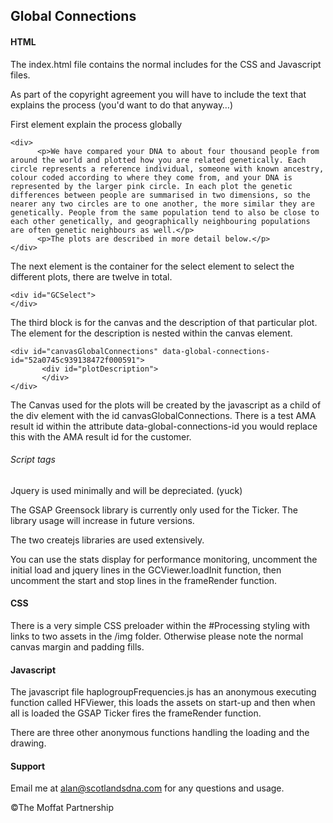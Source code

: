 ## Global Connections

#### HTML
The index.html file contains the normal includes for the CSS and Javascript files.

As part of the copyright agreement you will have to include the text that explains the process (you'd want to do that anyway…)

First element explain the process globally

```
<div>
      <p>We have compared your DNA to about four thousand people from around the world and plotted how you are related genetically. Each circle represents a reference individual, someone with known ancestry, colour coded according to where they come from, and your DNA is represented by the larger pink circle. In each plot the genetic differences between people are summarised in two dimensions, so the nearer any two circles are to one another, the more similar they are genetically. People from the same population tend to also be close to each other genetically, and geographically neighbouring populations are often genetic neighbours as well.</p>
      <p>The plots are described in more detail below.</p>
</div>
```

The next element is the container for the select element to select the different plots, there are twelve in total.

```
<div id="GCSelect">
</div>
```

The third block is for the canvas and the description of that particular plot. The element for the description is nested within the canvas element.

```
<div id="canvasGlobalConnections" data-global-connections-id="52a0745c939138472f000591">
       <div id="plotDescription">
       </div>
</div>
```

The Canvas used for the plots will be created by the javascript as a child of the div element with the id canvasGlobalConnections.
There is a test AMA result id within the attribute data-global-connections-id you would replace this with the AMA result id for the customer.

###### Script tags

Jquery is used minimally and will be depreciated. (yuck)

The GSAP Greensock library is currently only used for the Ticker. The library usage will increase in future versions.

The two createjs libraries are used extensively.

You can use the stats display for performance monitoring, uncomment the initial load and jquery lines in the GCViewer.loadInit function, then uncomment the start and stop lines in the frameRender function.

#### CSS

There is a very simple CSS preloader within the #Processing styling with links to two assets in the /img folder. Otherwise please note the normal canvas margin and padding fills.

#### Javascript

The javascript file haplogroupFrequencies.js has an anonymous executing function called HFViewer, this loads the assets on start-up and then when all is loaded the GSAP Ticker fires the frameRender function.

There are three other anonymous functions handling the loading and the drawing.

#### Support

Email me at alan@scotlandsdna.com for any questions and usage.

©The Moffat Partnership
